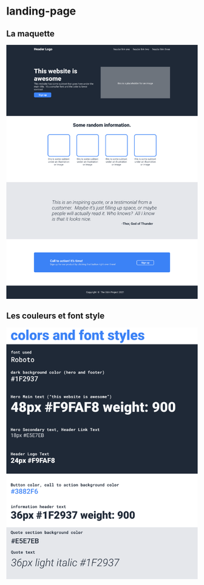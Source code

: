 # landing-page

## La maquette

![Projet à faire](git/image.png)

## Les couleurs et font style

![couleurs et font styles](git/image-1.png)
